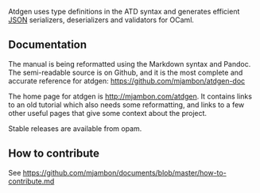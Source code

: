 Atdgen uses type definitions in the ATD syntax and generates
efficient [JSON](http://json.org) serializers, deserializers and
validators for OCaml.

Documentation
-------------

The manual is being reformatted using the Markdown syntax and Pandoc.
The semi-readable source is on Github, and it is the most complete and
accurate reference for atdgen:
https://github.com/mjambon/atdgen-doc

The home page for atdgen is http://mjambon.com/atdgen. It contains
links to an old tutorial which also needs some reformatting, and links
to a few other useful pages that give some context about the project.

Stable releases are available from opam.


How to contribute
-----------------

See https://github.com/mjambon/documents/blob/master/how-to-contribute.md
